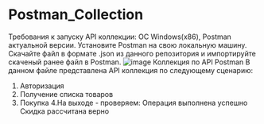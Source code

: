 # Postman_Collection
Требования к запуску API коллекции: ОС Windows(x86), Postman актуальной версии. Установите Postman на свою локальную машину. Скачайте файл в формате .json из данного репозитория и импортируйте скаченый ранее файл в Postman.
![image](https://user-images.githubusercontent.com/75355849/177617006-eff2f8d3-c882-4b6c-86e4-34367a11fc08.png)
Коллекция по API Postman В данном файле представлена API коллекция по следующему сценарию:
1. Авторизация
2. Получение списка товаров
3. Покупка
4.На выходе - проверяем:
  Операция выполнена успешно
  Скидка рассчитана верно
